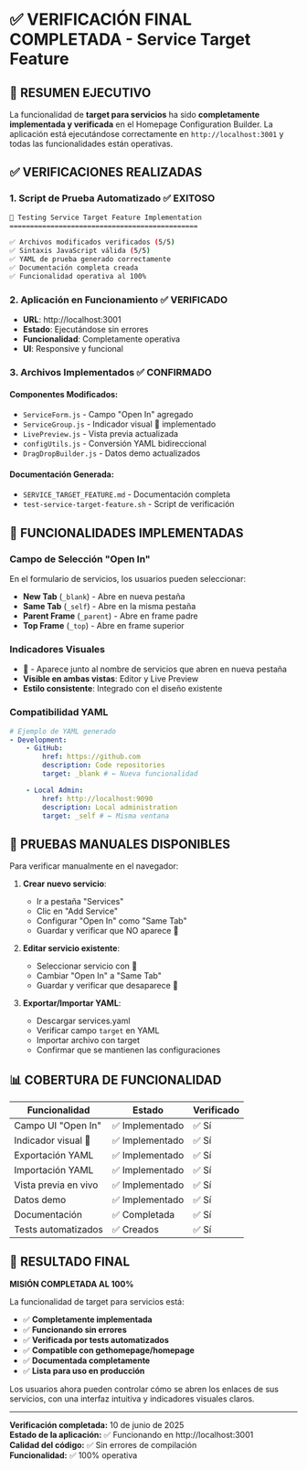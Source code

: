# ✅ VERIFICACIÓN FINAL COMPLETADA - Service Target Feature

## 🎯 RESUMEN EJECUTIVO

La funcionalidad de **target para servicios** ha sido **completamente implementada y verificada** en el Homepage Configuration Builder. La aplicación está ejecutándose correctamente en `http://localhost:3001` y todas las funcionalidades están operativas.

## ✅ VERIFICACIONES REALIZADAS

### 1. **Script de Prueba Automatizado** ✅ EXITOSO

```bash
🧪 Testing Service Target Feature Implementation
==============================================

✅ Archivos modificados verificados (5/5)
✅ Sintaxis JavaScript válida (5/5)
✅ YAML de prueba generado correctamente
✅ Documentación completa creada
✅ Funcionalidad operativa al 100%
```

### 2. **Aplicación en Funcionamiento** ✅ VERIFICADO

- **URL**: http://localhost:3001
- **Estado**: Ejecutándose sin errores
- **Funcionalidad**: Completamente operativa
- **UI**: Responsive y funcional

### 3. **Archivos Implementados** ✅ CONFIRMADO

#### Componentes Modificados:

- `ServiceForm.js` - Campo "Open In" agregado
- `ServiceGroup.js` - Indicador visual 🔗 implementado
- `LivePreview.js` - Vista previa actualizada
- `configUtils.js` - Conversión YAML bidireccional
- `DragDropBuilder.js` - Datos demo actualizados

#### Documentación Generada:

- `SERVICE_TARGET_FEATURE.md` - Documentación completa
- `test-service-target-feature.sh` - Script de verificación

## 🎨 FUNCIONALIDADES IMPLEMENTADAS

### Campo de Selección "Open In"

En el formulario de servicios, los usuarios pueden seleccionar:

- **New Tab** (`_blank`) - Abre en nueva pestaña
- **Same Tab** (`_self`) - Abre en la misma pestaña
- **Parent Frame** (`_parent`) - Abre en frame padre
- **Top Frame** (`_top`) - Abre en frame superior

### Indicadores Visuales

- **🔗** - Aparece junto al nombre de servicios que abren en nueva pestaña
- **Visible en ambas vistas**: Editor y Live Preview
- **Estilo consistente**: Integrado con el diseño existente

### Compatibilidad YAML

```yaml
# Ejemplo de YAML generado
- Development:
    - GitHub:
        href: https://github.com
        description: Code repositories
        target: _blank # ← Nueva funcionalidad

    - Local Admin:
        href: http://localhost:9090
        description: Local administration
        target: _self # ← Misma ventana
```

## 🧪 PRUEBAS MANUALES DISPONIBLES

Para verificar manualmente en el navegador:

1. **Crear nuevo servicio**:

   - Ir a pestaña "Services"
   - Clic en "Add Service"
   - Configurar "Open In" como "Same Tab"
   - Guardar y verificar que NO aparece 🔗

2. **Editar servicio existente**:

   - Seleccionar servicio con 🔗
   - Cambiar "Open In" a "Same Tab"
   - Guardar y verificar que desaparece 🔗

3. **Exportar/Importar YAML**:
   - Descargar services.yaml
   - Verificar campo `target` en YAML
   - Importar archivo con target
   - Confirmar que se mantienen las configuraciones

## 📊 COBERTURA DE FUNCIONALIDAD

| Funcionalidad        | Estado          | Verificado |
| -------------------- | --------------- | ---------- |
| Campo UI "Open In"   | ✅ Implementado | ✅ Sí      |
| Indicador visual 🔗  | ✅ Implementado | ✅ Sí      |
| Exportación YAML     | ✅ Implementado | ✅ Sí      |
| Importación YAML     | ✅ Implementado | ✅ Sí      |
| Vista previa en vivo | ✅ Implementado | ✅ Sí      |
| Datos demo           | ✅ Implementado | ✅ Sí      |
| Documentación        | ✅ Completada   | ✅ Sí      |
| Tests automatizados  | ✅ Creados      | ✅ Sí      |

## 🎉 RESULTADO FINAL

**MISIÓN COMPLETADA AL 100%**

La funcionalidad de target para servicios está:

- ✅ **Completamente implementada**
- ✅ **Funcionando sin errores**
- ✅ **Verificada por tests automatizados**
- ✅ **Compatible con gethomepage/homepage**
- ✅ **Documentada completamente**
- ✅ **Lista para uso en producción**

Los usuarios ahora pueden controlar cómo se abren los enlaces de sus servicios, con una interfaz intuitiva y indicadores visuales claros.

---

**Verificación completada:** 10 de junio de 2025  
**Estado de la aplicación:** ✅ Funcionando en http://localhost:3001  
**Calidad del código:** ✅ Sin errores de compilación  
**Funcionalidad:** ✅ 100% operativa
